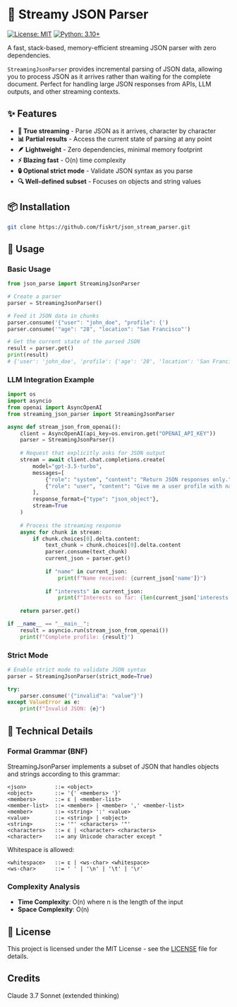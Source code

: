 # 🚀 Streamy JSON Parser

[![License: MIT](https://img.shields.io/badge/License-MIT-blue.svg)](https://opensource.org/licenses/MIT)
[![Python: 3.10+](https://img.shields.io/badge/Python-3.10+-blue.svg)](https://www.python.org/downloads/)

A fast, stack-based, memory-efficient streaming JSON parser with zero dependencies.

`StreamingJsonParser` provides incremental parsing of JSON data, allowing you to process JSON as it arrives rather than waiting for the complete document. Perfect for handling large JSON responses from APIs, LLM outputs, and other streaming contexts.

## ✨ Features

- **🔄 True streaming** - Parse JSON as it arrives, character by character
- **📊 Partial results** - Access the current state of parsing at any point
- **🪶 Lightweight** - Zero dependencies, minimal memory footprint
- **⚡ Blazing fast** - O(n) time complexity
- **🔒 Optional strict mode** - Validate JSON syntax as you parse
- **🔍 Well-defined subset** - Focuses on objects and string values

## 📦 Installation
```bash
git clone https://github.com/fiskrt/json_stream_parser.git
```

## 🚀 Usage

### Basic Usage

```python
from json_parse import StreamingJsonParser

# Create a parser
parser = StreamingJsonParser()

# Feed it JSON data in chunks
parser.consume('{"user": "john_doe", "profile": {')
parser.consume('"age": "28", "location": "San Francisco"')

# Get the current state of the parsed JSON
result = parser.get()
print(result)
# {'user': 'john_doe', 'profile': {'age': '28', 'location': 'San Francisco'}}
```

### LLM Integration Example

```python
import os
import asyncio
from openai import AsyncOpenAI
from streaming_json_parser import StreamingJsonParser

async def stream_json_from_openai():
    client = AsyncOpenAI(api_key=os.environ.get("OPENAI_API_KEY"))
    parser = StreamingJsonParser()
    
    # Request that explicitly asks for JSON output
    stream = await client.chat.completions.create(
        model="gpt-3.5-turbo",
        messages=[
            {"role": "system", "content": "Return JSON responses only."},
            {"role": "user", "content": "Give me a user profile with name, age, and interests."}
        ],
        response_format={"type": "json_object"},
        stream=True
    )
    
    # Process the streaming response
    async for chunk in stream:
        if chunk.choices[0].delta.content:
            text_chunk = chunk.choices[0].delta.content
            parser.consume(text_chunk)
            current_json = parser.get()
            
            if "name" in current_json:
                print(f"Name received: {current_json['name']}")
            
            if "interests" in current_json:
                print(f"Interests so far: {len(current_json['interests'])}")
    
    return parser.get()

if __name__ == "__main__":
    result = asyncio.run(stream_json_from_openai())
    print(f"Complete profile: {result}")
```

### Strict Mode

```python
# Enable strict mode to validate JSON syntax
parser = StreamingJsonParser(strict_mode=True)

try:
    parser.consume('{"invalid"a: "value"}')
except ValueError as e:
    print(f"Invalid JSON: {e}")
```

## 🔬 Technical Details

### Formal Grammar (BNF)

StreamingJsonParser implements a subset of JSON that handles objects and strings according to this grammar:

```
<json>         ::= <object>
<object>       ::= '{' <members> '}'
<members>      ::= ε | <member-list>
<member-list>  ::= <member> | <member> ',' <member-list>
<member>       ::= <string> ':' <value>
<value>        ::= <string> | <object>
<string>       ::= '"' <characters> '"'
<characters>   ::= ε | <character> <characters>
<character>    ::= any Unicode character except "
```

Whitespace is allowed:
```
<whitespace>   ::= ε | <ws-char> <whitespace>
<ws-char>      ::= ' ' | '\n' | '\t' | '\r'
```

### Complexity Analysis

- **Time Complexity**: O(n) where n is the length of the input
- **Space Complexity**: O(n)


## 📄 License

This project is licensed under the MIT License - see the [LICENSE](LICENSE) file for details.

## Credits
Claude 3.7 Sonnet (extended thinking)
